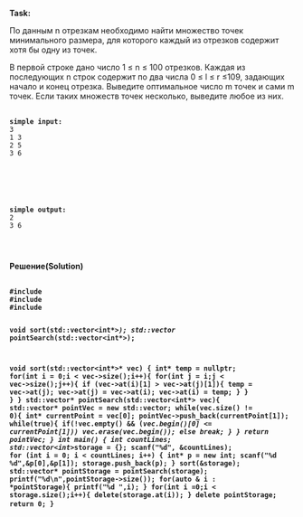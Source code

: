 <p><b>Task:</p></b>
По данным n отрезкам необходимо найти множество точек минимального размера, для которого каждый из отрезков содержит хотя бы одну из точек.

В первой строке дано число 1 ≤ n ≤ 100 отрезков. Каждая из последующих n строк содержит по два числа 0 ≤ l ≤ r ≤109, задающих начало и конец отрезка. Выведите оптимальное число m точек и сами m точек. Если таких множеств точек несколько, выведите любое из них.
<pre>
  <code>
<b>simple input:</b>
3
1 3
2 5
3 6
</pre>
  </code>
<pre>
  <code>
<b>simple output:</b>
2
3 6
</pre>
  </code>
<p><b>Решение(Solution)<p><b>
<pre>
  <code>
#include <stdio.h>
#include <stdlib.h>  
#include <vector>

void sort(std::vector<int*>*);
std::vector<int>* pointSearch(std::vector<int*>);

void sort(std::vector<int*>* vec) {
    int* temp = nullptr;
    for(int i = 0;i < vec->size();i++){
        for(int j = i;j < vec->size();j++){
            if (vec->at(i)[1] > vec->at(j)[1]){
                temp = vec->at(j);
                vec->at(j) = vec->at(i);
                vec->at(i) = temp; 
            }
        }
    }
}
std::vector<int>* pointSearch(std::vector<int*> vec){
    std::vector<int>* pointVec = new std::vector<int>;
    while(vec.size() != 0){
        int* currentPoint = vec[0];
        pointVec->push_back(currentPoint[1]);
        while(true){
            if(!vec.empty() && (*vec.begin()[0] <= currentPoint[1]))
                vec.erase(vec.begin());
            else break;
        }
    }
    return pointVec;
}
int main()
{
    int countLines;
    std::vector<int*>storage = {};
    scanf("%d", &countLines);
    for (int i = 0; i < countLines; i++) {
        int* p = new int;
        scanf("%d %d",&p[0],&p[1]);
        storage.push_back(p);
    }
    sort(&storage);
    std::vector<int>* pointStorage = pointSearch(storage);
    printf("%d\n",pointStorage->size());
    for(auto & i : *pointStorage){
        printf("%d ",i);
    }
    for(int i =0;i < storage.size();i++){
        delete(storage.at(i));
    }
    delete pointStorage;
    return 0;
}
</code>
</pre>
